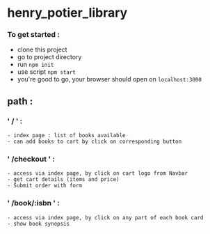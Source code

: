 # henry_potier_library

### To get started :
* clone this project
* go to project directory 
* run `npm init`
* use script `npm start`
* you're good to go, your browser should open on `localhost:3000`  


## path :
### ' / ' :
    - index page : list of books available 
    - can add books to cart by click on corresponding button  

### ' /checkout ' :
    - access via index page, by click on cart logo from Navbar
    - get cart details (items and price)
    - Submit order with form 
 
### ' /book/:isbn ' :
    - access via index page, by click on any part of each book card
    - show book synopsis
